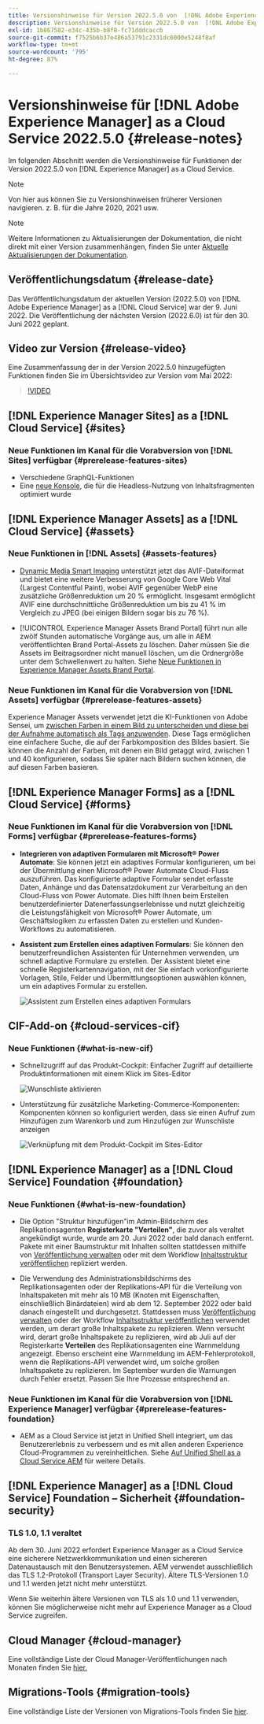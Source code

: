 ```yaml
---
title: Versionshinweise für Version 2022.5.0 von  [!DNL Adobe Experience Manager]  as a Cloud Service.
description: Versionshinweise für Version 2022.5.0 von  [!DNL Adobe Experience Manager]  as a Cloud Service.
exl-id: 1b867582-e34c-435b-b8f8-fc71dddcaccb
source-git-commit: f7525b6b37e486a53791c2331dc6000e5248f8af
workflow-type: tm+mt
source-wordcount: '795'
ht-degree: 87%

---
```


# Versionshinweise für [!DNL Adobe Experience Manager] as a Cloud Service 2022.5.0 {#release-notes}

Im folgenden Abschnitt werden die Versionshinweise für Funktionen der Version 2022.5.0 von [!DNL Experience Manager] as a Cloud Service.

>[!NOTE]
>
>Von hier aus können Sie zu Versionshinweisen früherer Versionen navigieren. z. B. für die Jahre 2020, 2021 usw.

>[!NOTE]
>
>Weitere Informationen zu Aktualisierungen der Dokumentation, die nicht direkt mit einer Version zusammenhängen, finden Sie unter [Aktuelle Aktualisierungen der Dokumentation](https://experienceleague.adobe.com/docs/experience-manager-release-information/aem-release-updates/doc-updates/documentation-updates.html?lang=de).

## Veröffentlichungsdatum {#release-date}

Das Veröffentlichungsdatum der aktuellen Version (2022.5.0) von [!DNL Adobe Experience Manager] as a [!DNL Cloud Service] war der 9. Juni 2022.
Die Veröffentlichung der nächsten Version (2022.6.0) ist für den 30. Juni 2022 geplant.

## Video zur Version {#release-video}

Eine Zusammenfassung der in der Version 2022.5.0 hinzugefügten Funktionen finden Sie im Übersichtsvideo zur Version vom Mai 2022:

>[!VIDEO](https://video.tv.adobe.com/v/343321/?quality=12)

## [!DNL Experience Manager Sites] as a [!DNL Cloud Service] {#sites}

### Neue Funktionen im Kanal für die Vorabversion von [!DNL Sites] verfügbar {#prerelease-features-sites}

* Verschiedene GraphQL-Funktionen
* Eine [neue Konsole](/help/sites-cloud/administering/content-fragments/content-fragments-console.md), die für die Headless-Nutzung von Inhaltsfragmenten optimiert wurde

## [!DNL Experience Manager Assets] as a [!DNL Cloud Service] {#assets}

### Neue Funktionen in [!DNL Assets] {#assets-features}

* [Dynamic Media Smart Imaging](https://medium.com/adobetech/one-solution-fits-all-smart-imaging-with-aem-dynamic-media-be690b62df9f) unterstützt jetzt das AVIF-Dateiformat und bietet eine weitere Verbesserung von Google Core Web Vital (Largest Contentful Paint), wobei AVIF gegenüber WebP eine zusätzliche Größenreduktion um 20 % ermöglicht. Insgesamt ermöglicht AVIF eine durchschnittliche Größenreduktion um bis zu 41 % im Vergleich zu JPEG (bei einigen Bildern sogar bis zu 76 %).

* [!UICONTROL Experience Manager Assets Brand Portal] führt nun alle zwölf Stunden automatische Vorgänge aus, um alle in AEM veröffentlichten Brand Portal-Assets zu löschen. Daher müssen Sie die Assets im Beitragsordner nicht manuell löschen, um die Ordnergröße unter dem Schwellenwert zu halten. Siehe [Neue Funktionen in Experience Manager Assets Brand Portal](https://experienceleague.adobe.com/docs/experience-manager-brand-portal/using/introduction/whats-new.html?lang=de).

### Neue Funktionen im Kanal für die Vorabversion von [!DNL Assets] verfügbar {#prerelease-features-assets}

Experience Manager Assets verwendet jetzt die KI-Funktionen von Adobe Sensei, um [zwischen Farben in einem Bild zu unterscheiden und diese bei der Aufnahme automatisch als Tags anzuwenden](/help/assets/color-tag-images.md). Diese Tags ermöglichen eine einfachere Suche, die auf der Farbkomposition des Bildes basiert. Sie können die Anzahl der Farben, mit denen ein Bild getaggt wird, zwischen 1 und 40 konfigurieren, sodass Sie später nach Bildern suchen können, die auf diesen Farben basieren.


## [!DNL Experience Manager Forms] as a [!DNL Cloud Service] {#forms}

### Neue Funktionen im Kanal für die Vorabversion von [!DNL Forms] verfügbar {#prerelease-features-forms}

* **Integrieren von adaptiven Formularen mit Microsoft® Power Automate**: Sie können jetzt ein adaptives Formular konfigurieren, um bei der Übermittlung einen Microsoft® Power Automate Cloud-Fluss auszuführen. Das konfigurierte adaptive Formular sendet erfasste Daten, Anhänge und das Datensatzdokument zur Verarbeitung an den Cloud-Fluss von Power Automate. Dies hilft Ihnen beim Erstellen benutzerdefinierter Datenerfassungserlebnisse und nutzt gleichzeitig die Leistungsfähigkeit von Microsoft® Power Automate, um Geschäftslogiken zu erfassten Daten zu erstellen und Kunden-Workflows zu automatisieren.

* **Assistent zum Erstellen eines adaptiven Formulars**: Sie können den benutzerfreundlichen Assistenten für Unternehmen verwenden, um schnell adaptive Formulare zu erstellen. Der Assistent bietet eine schnelle Registerkartennavigation, mit der Sie einfach vorkonfigurierte Vorlagen, Stile, Felder und Übermittlungsoptionen auswählen können, um ein adaptives Formular zu erstellen.

  ![Assistent zum Erstellen eines adaptiven Formulars](/help/release-notes/assets/wizard.png)

## CIF-Add-on {#cloud-services-cif}

### Neue Funktionen {#what-is-new-cif}

* Schnellzugriff auf das Produkt-Cockpit: Einfacher Zugriff auf detaillierte Produktinformationen mit einem Klick im Sites-Editor

  ![Wunschliste aktivieren](/help/assets/CIF/enable-wishlist.png)

* Unterstützung für zusätzliche Marketing-Commerce-Komponenten: Komponenten können so konfiguriert werden, dass sie einen Aufruf zum Hinzufügen zum Warenkorb und zum Hinzufügen zur Wunschliste anzeigen

  ![Verknüpfung mit dem Produkt-Cockpit im Sites-Editor](/help/assets/CIF/sites-editor-shortcut-to-cockpit.png)


## [!DNL Experience Manager] as a [!DNL Cloud Service] Foundation {#foundation}

### Neue Funktionen {#what-is-new-foundation}

* Die Option &quot;Struktur hinzufügen&quot;im Admin-Bildschirm des Replikationsagenten **Registerkarte &quot;Verteilen&quot;**, die zuvor als veraltet angekündigt wurde, wurde am 20. Juni 2022 oder bald danach entfernt. Pakete mit einer Baumstruktur mit Inhalten sollten stattdessen mithilfe von [Veröffentlichung verwalten](/help/operations/replication.md#manage-publication) oder mit dem Workflow [Inhaltsstruktur veröffentlichen](/help/operations/replication.md#publish-content-tree-workflow) repliziert werden.

* Die Verwendung des Administrationsbildschirms des Replikationsagenten oder der Replikations-API für die Verteilung von Inhaltspaketen mit mehr als 10 MB (Knoten mit Eigenschaften, einschließlich Binärdateien) wird ab dem 12. September 2022 oder bald danach eingestellt und durchgesetzt. Stattdessen muss [Veröffentlichung verwalten](/help/operations/replication.md#manage-publication) oder der Workflow [Inhaltsstruktur veröffentlichen](/help/operations/replication.md#publish-content-tree-workflow) verwendet werden, um derart große Inhaltspakete zu replizieren. Wenn versucht wird, derart große Inhaltspakete zu replizieren, wird ab Juli auf der Registerkarte **Verteilen** des Replikationsagenten eine Warnmeldung angezeigt. Ebenso erscheint eine Warnmeldung im AEM-Fehlerprotokoll, wenn die Replikations-API verwendet wird, um solche großen Inhaltspakete zu replizieren. Im September wurden die Warnungen durch Fehler ersetzt. Passen Sie Ihre Prozesse entsprechend an.

### Neue Funktionen im Kanal für die Vorabversion von [!DNL Experience Manager] verfügbar {#prerelease-features-foundation}

* AEM as a Cloud Service ist jetzt in Unified Shell integriert, um das Benutzererlebnis zu verbessern und es mit allen anderen Experience Cloud-Programmen zu vereinheitlichen. Siehe [Auf Unified Shell as a Cloud Service AEM](/help/overview/aem-cloud-service-on-unified-shell.md) für weitere Details.

## [!DNL Experience Manager] as a [!DNL Cloud Service] Foundation – Sicherheit {#foundation-security}

### TLS 1.0, 1.1 veraltet

Ab dem 30. Juni 2022 erfordert Experience Manager as a Cloud Service eine sicherere Netzwerkkommunikation und einen sichereren Datenaustausch mit den Benutzersystemen. AEM verwendet ausschließlich das TLS 1.2-Protokoll (Transport Layer Security). Ältere TLS-Versionen 1.0 und 1.1 werden jetzt nicht mehr unterstützt.

Wenn Sie weiterhin ältere Versionen von TLS als 1.0 und 1.1 verwenden, können Sie möglicherweise nicht mehr auf Experience Manager as a Cloud Service zugreifen.

## Cloud Manager {#cloud-manager}

Eine vollständige Liste der Cloud Manager-Veröffentlichungen nach Monaten finden Sie [hier.](/help/implementing/cloud-manager/release-notes/current.md)

## Migrations-Tools {#migration-tools}

Eine vollständige Liste der Versionen von Migrations-Tools finden Sie [hier](/help/journey-migration/release-notes/release-notes-migration-tools-current.md).
